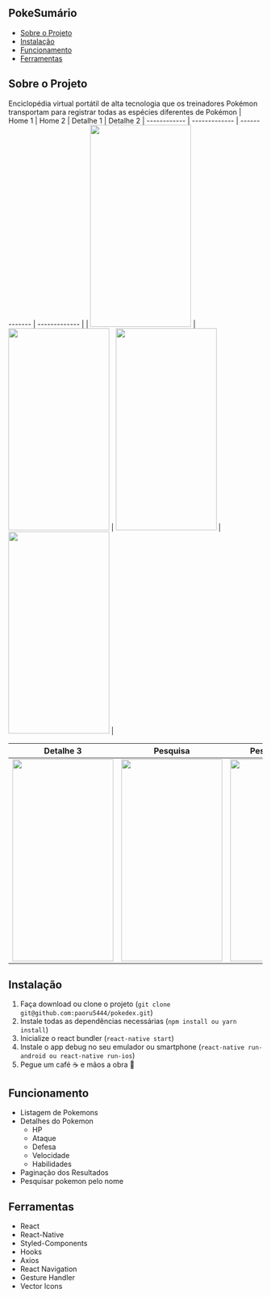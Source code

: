 ## PokeSumário
- [Sobre o Projeto](#sobre-o-projeto)
- [Instalação](#instalação)
- [Funcionamento](#funcionamento)
- [Ferramentas](#ferramentas)


## Sobre o Projeto
 Enciclopédia virtual portátil de alta tecnologia que os treinadores Pokémon transportam para registrar todas as espécies diferentes de Pokémon
| Home 1 | Home 2 | Detalhe 1 | Detalhe 2 
| ------------ | ------------- | ------------- | ------------- | 
| <img src="../master/src/assets/readme/lista1.jpeg" width="200" height="400" /> | <img src="../master/src/assets/readme/lista2.jpeg" width="200" height="400" /> | <img src="../master/src/assets/readme/detalhe1.jpeg" width="200" height="400" /> | <img src="../master/src/assets/readme/detalhe2.jpeg" width="200" height="400" /> |

| Detalhe 3 | Pesquisa | Pesquisa - 404 |
| ------------- | ------------- | ------------- | 
| <img src="../master/src/assets/readme/detalhe3.jpeg" width="200" height="400" /> | <img src="../master/src/assets/readme/search1.jpeg" width="200" height="400" /> | <img src="../master/src/assets/readme/search2.jpeg" width="200" height="400" /> |

## Instalação
  1. Faça download ou clone o projeto (`git clone git@github.com:paoru5444/pokedex.git`)
  2. Instale todas as dependências necessárias (`npm install ou yarn install`)
  3. Inicialize o react bundler (`react-native start`)
  4. Instale o app debug no seu emulador ou smartphone (`react-native run-android ou react-native run-ios`)
  5. Pegue um café :coffee: e mãos a obra :facepunch:
 
 ## Funcionamento
   - Listagem de Pokemons
   - Detalhes do Pokemon
     - HP
     - Ataque
     - Defesa
     - Velocidade
     - Habilidades
   - Paginação dos Resultados
   - Pesquisar pokemon pelo nome

 ## Ferramentas
  - React
  - React-Native
  - Styled-Components
  - Hooks
  - Axios
  - React Navigation
  - Gesture Handler
  - Vector Icons
